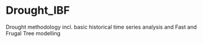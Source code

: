 # Drought_IBF
Drought methodology incl. basic historical time series analysis and Fast and Frugal Tree modelling
